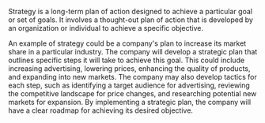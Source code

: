 

Strategy is a long-term plan of action designed to achieve a particular goal or set of goals. It involves a thought-out plan of action that is developed by an organization or individual to achieve a specific objective.

An example of strategy could be a company's plan to increase its market share in a particular industry. The company will develop a strategic plan that outlines specific steps it will take to achieve this goal. This could include increasing advertising, lowering prices, enhancing the quality of products, and expanding into new markets. The company may also develop tactics for each step, such as identifying a target audience for advertising, reviewing the competitive landscape for price changes, and researching potential new markets for expansion. By implementing a strategic plan, the company will have a clear roadmap for achieving its desired objective.
